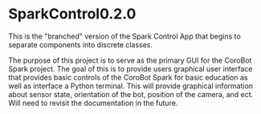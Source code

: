 SparkControl0.2.0
=================

This is the "branched" version of the Spark Control App that begins to separate components into discrete classes.

The purpose of this project is to serve as the primary GUI for the CoroBot Spark project. The goal of this is to provide
users graphical user interface that provides basic controls of the CoroBot Spark for basic education as well as interface a Python terminal. This will provide graphical information about sensor state, orientation of the bot, position of the camera, and ect. Will need to revisit the documentation in the future. 
